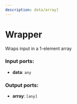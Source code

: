 ```yaml
---
description: data/array]
---
```


# Wrapper

Wraps input in a 1-element array

### Input ports:

* __data__: `any`

### Output ports:

* __array__: `[any]`

